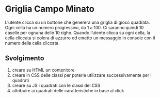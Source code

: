 Griglia Campo Minato
===
L’utente clicca su un bottone che genererà una griglia di gioco quadrata.
Ogni cella ha un numero progressivo, da 1 a 100.
Ci saranno quindi 10 caselle per ognuna delle 10 righe.
Quando l’utente clicca su ogni cella, la cella cliccata si colora di azzurro ed emetto un messaggio in console con il numero della cella cliccata.

## Svolgimento

1. creare su HTML un contenitore
2. creare in CSS delle classi per poterle utilizzare successivamente per i quadrati
3. creare su JS i quadrati con le classi del CSS
4. attribuire ai quadrati delle caratteristiche in base al click
